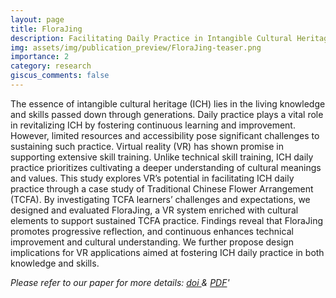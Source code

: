 ```yaml
---
layout: page
title: FloraJing
description: Facilitating Daily Practice in Intangible Cultural Heritage through Virtual Reality - A Case Study of Traditional Chinese Flower Arrangement
img: assets/img/publication_preview/FloraJing-teaser.png
importance: 2
category: research
giscus_comments: false
---
```


The essence of intangible cultural heritage (ICH) lies in the living knowledge and skills passed down through generations. Daily practice plays a vital role in revitalizing ICH by fostering continuous learning and improvement. However, limited resources and accessibility pose significant challenges to sustaining such practice. Virtual reality (VR) has shown promise in supporting extensive skill training. Unlike technical skill training, ICH daily practice prioritizes cultivating a deeper understanding of cultural meanings and values. This study explores VR’s potential in facilitating ICH daily practice through a case study of Traditional Chinese Flower Arrangement (TCFA). By investigating TCFA learners’ challenges and expectations, we designed and evaluated FloraJing, a VR system enriched with cultural elements to support sustained TCFA practice. Findings reveal that FloraJing promotes progressive reflection, and continuous enhances technical improvement and cultural understanding. We further propose design implications for VR applications aimed at fostering ICH daily practice in both knowledge and skills.

_Please refer to our paper for more details: <a href='https://doi.org/10.1145/3706598.3713409'> doi </a> & [PDF](/assets/pdf/FloraJing-arXiv.pdf)'_

